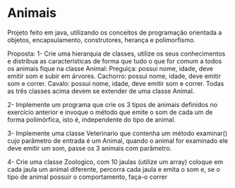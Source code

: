 # Animais
Projeto feito em java, utilizando os conceitos de programação orientada a objetos, encapsulamento, construtores, herança e polimorfismo.

Proposta:
1- Crie uma hierarquia de classes, utilize os seus conhecimentos e distribua as características de forma que tudo o
que for comum a todos os animais fique na classe Animal:
Preguiça: possui nome, idade, deve emitir som e subir em árvores.
Cachorro: possui nome, idade, deve emitir som e correr.
Cavalo: possui nome, idade, deve emitir som e correr.
Todas as três classes acima devem se extender de uma classe Animal.

2- Implemente um programa que crie os 3 tipos de animais definidos no exercício anterior e
invoque o método que emite o som de cada um de forma polimórfica, isto é, independente do tipo
de animal.

3- Implemente uma classe Veterinario que contenha um método examinar() cujo parâmetro de
entrada é um Animal, quando o animal for examinado ele deve emitir um som, passe os 3 animais
com parâmetro.

4- Crie uma classe Zoologico, com 10 jaulas (utilize um array) coloque em cada jaula um animal
diferente, percorra cada jaula e emita o som e, se o tipo de animal possuir o comportamento, faça-o
correr
